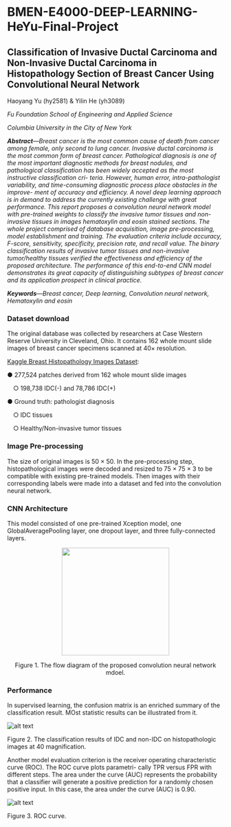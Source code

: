 # BMEN-E4000-DEEP-LEARNING-HeYu-Final-Project

## Classification of Invasive Ductal Carcinoma and Non-Invasive Ductal Carcinoma in Histopathology Section of Breast Cancer Using Convolutional Neural Network

Haoyang Yu (hy2581) & Yilin He (yh3089)

*Fu Foundation School of Engineering and Applied Science*

*Columbia University in the City of New York*

***Abstract***—*Breast cancer is the most common cause of death from cancer among female, only second to lung cancer. Invasive ductal carcinoma is the most common form of breast cancer. Pathological diagnosis is one of the most important diagnostic methods for breast nodules, and pathological classification has been widely accepted as the most instructive classification cri- teria. However, human error, intra-pathologist variability, and time-consuming diagnostic process place obstacles in the improve- ment of accuracy and efficiency. A novel deep learning approach is in demand to address the currently existing challenge with great performance. This report proposes a convolution neural network model with pre-trained weights to classify the invasive tumor tissues and non-invasive tissues in images hematoxylin and eosin stained sections. The whole project comprised of database acquisition, image pre-processing, model establishment and training. The evaluation criteria include accuracy, F-score, sensitivity, specificity, precision rate, and recall value. The binary classification results of invasive tumor tissues and non-invasive tumor/healthy tissues verified the effectiveness and efficiency of the proposed architecture. The performance of this end-to-end CNN model demonstrates its great capacity of distinguishing subtypes of breast cancer and its application prospect in clinical practice.*

***Keywords***—*Breast cancer, Deep learning, Convolution neural network, Hematoxylin and eosin*

### Dataset download
The original database was collected by researchers at Case Western Reserve University in Cleveland, Ohio. It contains 162 whole mount slide images of breast cancer specimens scanned at 40× resolution.

[Kaggle Breast Histopathology Images Dataset](https://www.kaggle.com/paultimothymooney/breast-histopathology-images):

● 277,524 patches derived from 162 whole mount slide images

&emsp;○ 198,738 IDC(-) and 78,786 IDC(+) 

● Ground truth: pathologist diagnosis

&emsp;○ IDC tissues

&emsp;○ Healthy/Non-invasive tumor tissues

### Image Pre-processing
The size of original images is 50 × 50. In the pre-processing step, histopathological images were decoded and resized to 75 × 75 × 3 to be compatible with existing pre-trained models. Then images with their corresponding labels were made into a dataset and fed into the convolution neural network.

### CNN Architecture
This model consisted of one pre-trained Xception model, one GlobalAveragePooling layer, one dropout layer, and three fully-connected layers. 

<div align=center><img src="https://github.com/YilinHHH/BMEN-E4000-DEEP-LEARNING-HeYu-Final-Project/blob/master/Figures/Flow%20Diagram.png" width = "250" div align=center />

Figure 1. The flow diagram of the proposed convolution neural network mdoel.

<div align=left>
  
### Performance
In supervised learning, the confusion matrix is an enriched summary of the classification result. MOst statistic results can be illustrated from it.

![alt text](https://github.com/YilinHHH/BMEN-E4000-DEEP-LEARNING-HeYu-Final-Project/blob/master/Figures/Result.png)

Figure 2. The classification results of IDC and non-IDC on histopathologic images at 40 magnification.

Another model evaluation criterion is the receiver operating characteristic curve (ROC). The ROC curve plots parametri- cally TPR versus FPR with different steps. The area under the curve (AUC) represents the probability that a classifier will generate a positive prediction for a randomly chosen positive input. In this case, the area under the curve (AUC) is 0.90.

![alt text](https://github.com/YilinHHH/BMEN-E4000-DEEP-LEARNING-HeYu-Final-Project/blob/master/Figures/ROC.png)

Figure 3. ROC curve.


